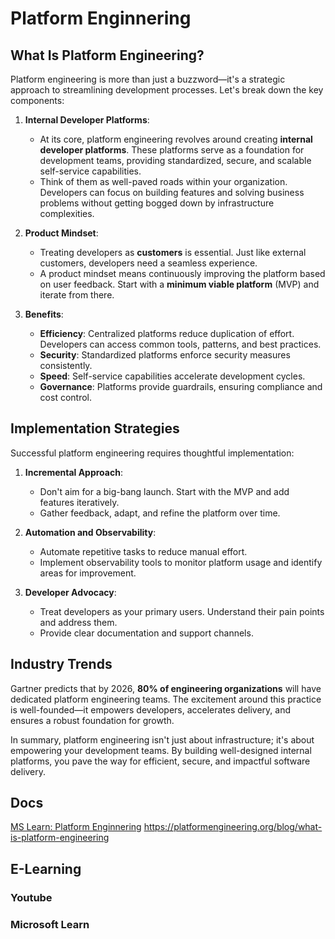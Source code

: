 # Platform Enginnering


## **What Is Platform Engineering?**

Platform engineering is more than just a buzzword—it's a strategic approach to streamlining development processes. Let's break down the key components:

1. **Internal Developer Platforms**:

   - At its core, platform engineering revolves around creating **internal developer platforms**. These platforms serve as a foundation for development teams, providing standardized, secure, and scalable self-service capabilities.
   - Think of them as well-paved roads within your organization. Developers can focus on building features and solving business problems without getting bogged down by infrastructure complexities.
2. **Product Mindset**:

   - Treating developers as **customers** is essential. Just like external customers, developers need a seamless experience.
   - A product mindset means continuously improving the platform based on user feedback. Start with a **minimum viable platform** (MVP) and iterate from there.
3. **Benefits**:

   - **Efficiency**: Centralized platforms reduce duplication of effort. Developers can access common tools, patterns, and best practices.
   - **Security**: Standardized platforms enforce security measures consistently.
   - **Speed**: Self-service capabilities accelerate development cycles.
   - **Governance**: Platforms provide guardrails, ensuring compliance and cost control.

## **Implementation Strategies**

Successful platform engineering requires thoughtful implementation:

1. **Incremental Approach**:

   - Don't aim for a big-bang launch. Start with the MVP and add features iteratively.
   - Gather feedback, adapt, and refine the platform over time.
2. **Automation and Observability**:

   - Automate repetitive tasks to reduce manual effort.
   - Implement observability tools to monitor platform usage and identify areas for improvement.
3. **Developer Advocacy**:

   - Treat developers as your primary users. Understand their pain points and address them.
   - Provide clear documentation and support channels.

## **Industry Trends**

Gartner predicts that by 2026, **80% of engineering organizations** will have dedicated platform engineering teams. The excitement around this practice is well-founded—it empowers developers, accelerates delivery, and ensures a robust foundation for growth.

In summary, platform engineering isn't just about infrastructure; it's about empowering your development teams. By building well-designed internal platforms, you pave the way for efficient, secure, and impactful software delivery.

## Docs

[MS Learn: Platform Enginnering](https://learn.microsoft.com/en-us/platform-engineering/overview/)
https://platformengineering.org/blog/what-is-platform-engineering

## E-Learning

### Youtube

### Microsoft Learn
